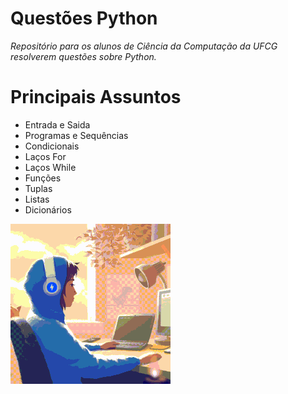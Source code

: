 # Questões Python  

_Repositório para os alunos de Ciência da Computação da UFCG resolverem questões sobre Python._ 

# Principais Assuntos 

- Entrada e Saida 
- Programas e Sequências 
- Condicionais 
- Laços For 
- Laços While
- Funções 
- Tuplas
- Listas
- Dicionários 

![Primeiros Passos](https://github.com/Thairocine/Quest-esPython/blob/main/download.gif)   


